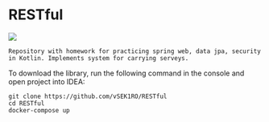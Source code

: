 # RESTful
<img src="https://i.imgur.com/55JQ2DO.png"></img>

`
Repository with homework for practicing spring web, data jpa, security in Kotlin. Implements system for carrying serveys.
`

To download the library, run the following command in the console and open project into IDEA:
```
git clone https://github.com/vSEK1RO/RESTful
cd RESTful
docker-compose up
```